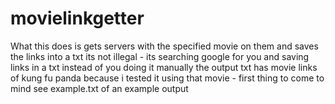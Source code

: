 # movielinkgetter
What this does is gets servers with the specified movie on them and saves the links into a txt
its not illegal - its searching google for you and saving links in a txt instead of you doing it manually
the output txt has movie links of kung fu panda because i tested it using that movie - first thing to come to mind
see example.txt of an example output
